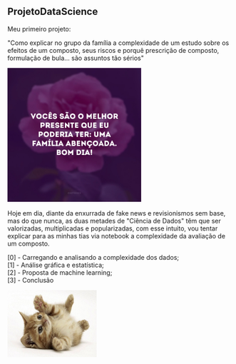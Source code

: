 ## ProjetoDataScience

Meu primeiro projeto:

"Como explicar no grupo da família a complexidade de um estudo sobre os efeitos
de um composto, seus riscos e porquê prescrição de composto, formulação de bula... são assuntos tão sérios"

<img src= 'bomdiafamilia.jpeg' width="300" height="300" >

Hoje em dia, diante da enxurrada de fake news e revisionismos sem base,
mas do que nunca, as duas metades de "Ciência de Dados" têm que ser valorizadas,
multiplicadas e popularizadas, com esse intuito, vou tentar explicar para as minhas
tias via notebook a complexidade da avaliação de um composto.


[0] - Carregando e analisando a complexidade dos dados; </br>
[1] - Análise gráfica e estatística;</br>
[2] - Proposta de machine learning;</br>
[3] - Conclusão</br>

<img src= 'Gatinho.jpeg' width="200" height="150" >
